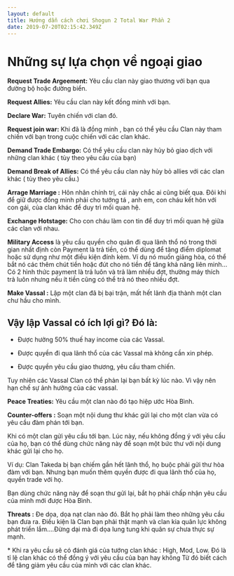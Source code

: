 ```yaml
---
layout: default
title: Hướng dẫn cách chơi Shogun 2 Total War Phần 2
date: 2019-07-20T02:15:42.349Z
---
```

# Những sự lựa chọn về ngoại giao

**Request Trade Argeement:** Yêu cầu clan này giao thương với bạn qua đường bộ hoặc đường biển.



**Request Allies:** Yêu cầu clan này kết đồng minh với bạn. 



**Declare War:** Tuyên chiến với clan đó.



**Request join war:** Khi đã là đồng minh , bạn có thể yêu cầu Clan này tham chiến với bạn trong cuộc chiến với các clan khác.



**Demand Trade Embargo:** Có thể yêu cầu clan này hủy bỏ giao dịch với những clan khác ( tùy theo yêu cầu của bạn)



**Demand Break of Allies:** Có thể yêu cầu clan này hủy bỏ allies với các clan khác ( tùy theo yêu cầu.)



**Arrage Marriage :** Hôn nhân chính trị, cái này chắc ai cũng biết qua. Đôi khi để giữ được đồng minh phải cho tướng tá , anh em, con cháu kết hôn với con gái, của clan khác để duy trì mối quan hệ.



**Exchange Hotstage:** Cho con cháu làm con tin để duy trì mối quan hệ giữa các clan với nhau.



**Military Access** là yêu cầu quyền cho quân đi qua lãnh thổ nó trong thời gian nhất định còn Payment là trả tiền, có thể dùng để tăng điểm diplomat hoặc sử dụng như một điều kiện đính kèm. Ví dụ nó muốn giảng hòa, có thể bắt nó các thêm chút tiền hoặc đút cho nó tiền để tăng khả năng liên minh... Có 2 hình thức payment là trả luôn và trả làm nhiều đợt, thường máy thích trả luôn nhưng nếu ít tiền cũng có thể trả nó theo nhiều đợt.



**Make Vassal :** Lập một clan đã bị bại trận, mất hết lãnh địa thành một clan chư hầu cho mình. 



## Vậy lập Vassal có ích lợi gì? Đó là:



+ Được hưởng 50% thuế hay income của các Vassal.

+ Được quyền đi qua lãnh thổ của các Vassal mà không cần xin phép.

+ Được quyền yêu cầu giao thương, yêu cầu tham chiến.



Tuy nhiên các Vassal Clan có thể phản lại bạn bất kỳ lúc nào. Vì vậy nên hạn chế sự ảnh hưởng của các vassal. 

**Peace Treaties:** Yêu cầu một clan nào đó tạo hiệp ước Hòa Bình.



**Counter-offers :** Soạn một nội dung thư khác gửi lại cho một clan vừa có yêu cầu đàm phán tới bạn.



Khi có một clan gửi yêu cầu tới bạn. Lúc này, nếu không đồng ý với yêu cầu của họ, bạn có thể dùng chức năng này để soạn một bức thư với nội dung khác gửi lại cho họ.



Ví dụ: Clan Takeda bị bạn chiếm gần hết lãnh thổ, họ buộc phải gửi thư hòa đàm với bạn. Nhưng bạn muốn thêm quyền được đi qua lãnh thổ của họ, quyền trade với họ. 



Bạn dùng chức năng này để soạn thư gửi lại, bắt họ phải chấp nhận yêu cầu của mình mới được Hòa Bình.

**Threats :** Đe dọa, dọa nạt clan nào đó. Bắt họ phải làm theo những yêu cầu bạn đưa ra. Điều kiện là Clan bạn phải thật mạnh và clan kia quân lực không phát triển lắm....Đừng dại mà đi dọa lung tung khi quân sự chưa thực sự mạnh. 

\* Khi ra yêu cầu sẽ có đánh giá của tướng clan khác : High, Mod, Low. Đó là tỉ lệ clan khác có thể đồng ý với yêu cầu của bạn hay không Từ đó biết cách để tăng giảm yêu cầu của mình với các clan khác.
